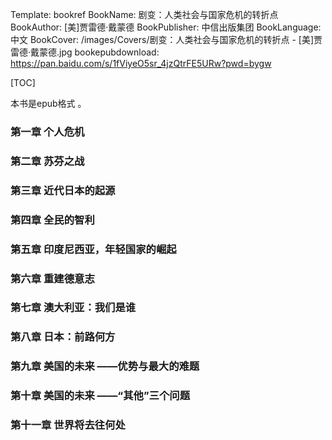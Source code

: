 Template: bookref
BookName: 剧变：人类社会与国家危机的转折点
BookAuthor: [美]贾雷德·戴蒙德
BookPublisher: 中信出版集团
BookLanguage: 中文
BookCover: /images/Covers/剧变：人类社会与国家危机的转折点 - [美]贾雷德·戴蒙德.jpg
bookepubdownload: https://pan.baidu.com/s/1fViyeO5sr_4jzQtrFE5URw?pwd=bygw 



[TOC]

本书是epub格式 。



### 第一章 个人危机
### 第二章 苏芬之战
### 第三章 近代日本的起源
### 第四章 全民的智利
### 第五章 印度尼西亚，年轻国家的崛起
### 第六章 重建德意志
### 第七章 澳大利亚：我们是谁
### 第八章 日本：前路何方
### 第九章 美国的未来 ——优势与最大的难题
### 第十章 美国的未来 ——“其他”三个问题
### 第十一章 世界将去往何处


